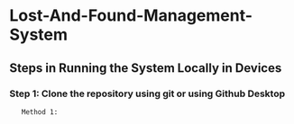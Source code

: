 # Lost-And-Found-Management-System

## Steps in Running the System Locally in Devices
### Step 1: Clone the repository using git or using Github Desktop
       Method 1: 

